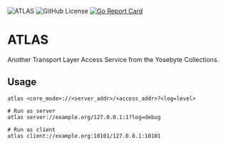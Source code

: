 ![ATLAS](https://img.shields.io/badge/Yosebyte-ATLAS-blue)
![GitHub License](https://img.shields.io/github/license/yosebyte/atlas)
[![Go Report Card](https://goreportcard.com/badge/github.com/yosebyte/atlas)](https://goreportcard.com/report/github.com/yosebyte/atlas)

# ATLAS

Another Transport Layer Access Service from the Yosebyte Collections.

## Usage

```
atlas <core_mode>://<server_addr>/<access_addr>?<log=level>

# Run as server
atlas server://example.org/127.0.0.1:1?log=debug

# Run as client
atlas client://example.org:10101/127.0.0.1:10101
```
